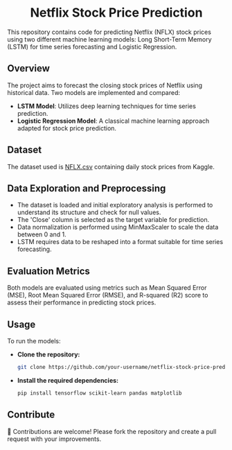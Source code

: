 <h1 align="center"> Netflix Stock Price Prediction </h2>

<p align="left"> This repository contains code for predicting Netflix (NFLX) stock prices using two different machine learning models: Long Short-Term Memory (LSTM) for time series forecasting and Logistic Regression. </p>

## Overview
The project aims to forecast the closing stock prices of Netflix using historical data. Two models are implemented and compared:

- **LSTM Model**: Utilizes deep learning techniques for time series prediction.
- **Logistic Regression Model**: A classical machine learning approach adapted for stock price prediction.

## Dataset
The dataset used is [NFLX.csv](https://www.kaggle.com/datasets/jainilcoder/netflix-stock-price-prediction) containing daily stock prices from Kaggle.

## Data Exploration and Preprocessing
- The dataset is loaded and initial exploratory analysis is performed to understand its structure and check for null values.
- The 'Close' column is selected as the target variable for prediction.
- Data normalization is performed using MinMaxScaler to scale the data between 0 and 1.
- LSTM requires data to be reshaped into a format suitable for time series forecasting.

## Evaluation Metrics
Both models are evaluated using metrics such as Mean Squared Error (MSE), Root Mean Squared Error (RMSE), and R-squared (R2) score to assess their performance in predicting stock prices.

## Usage
To run the models:
- **Clone the repository:**
   ```bash
   git clone https://github.com/your-username/netflix-stock-price-prediction.git

- **Install the required dependencies:**
   ```bash
   pip install tensorflow scikit-learn pandas matplotlib

## Contribute
🚀 Contributions are welcome! Please fork the repository and create a pull request with your improvements.

